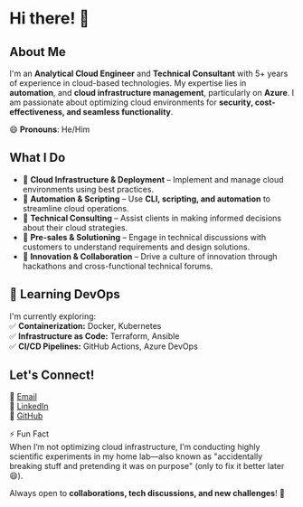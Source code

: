 # Hi there! 👋

## About Me
I'm an **Analytical Cloud Engineer** and **Technical Consultant** with 5+ years of experience in cloud-based technologies. My expertise lies in **automation**, and **cloud infrastructure management**, particularly on **Azure**. I am passionate about optimizing cloud environments for **security, cost-effectiveness, and seamless functionality**.

😄 **Pronouns**: He/Him

## What I Do
- 🚀 **Cloud Infrastructure & Deployment** – Implement and manage cloud environments using best practices.
- 🔄 **Automation & Scripting** – Use **CLI, scripting, and automation** to streamline cloud operations.
- 🎯 **Technical Consulting** – Assist clients in making informed decisions about their cloud strategies.
- 🤝 **Pre-sales & Solutioning** – Engage in technical discussions with customers to understand requirements and design solutions.
- 🎨 **Innovation & Collaboration** – Drive a culture of innovation through hackathons and cross-functional technical forums.

## 🚀 Learning DevOps  
I'm currently exploring:  
✅ **Containerization:** Docker, Kubernetes  
✅ **Infrastructure as Code:** Terraform, Ansible  
✅ **CI/CD Pipelines:** GitHub Actions, Azure DevOps 

## Let's Connect!
📧 [Email](mailto:sumeet.singh01@outlook.com)  
💼 [LinkedIn](https://www.linkedin.com/in/sumeetsingh-ss/)  
🐙 [GitHub](https://github.com/SumeetSinggh)

⚡ Fun Fact  
When I’m not optimizing cloud infrastructure, I’m conducting highly scientific experiments in my home lab—also known as "accidentally breaking stuff and pretending it was on purpose" (only to fix it better later 😄).

Always open to **collaborations, tech discussions, and new challenges**! 🚀
